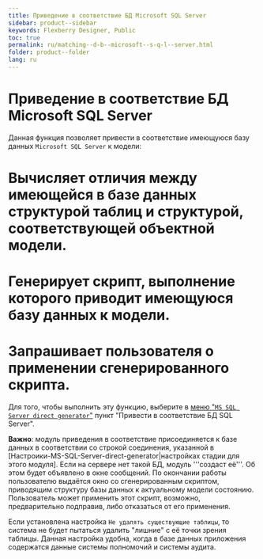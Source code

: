 ```yaml
---
title: Приведение в соответствие БД Microsoft SQL Server 
sidebar: product--sidebar
keywords: Flexberry Designer, Public
toc: true
permalink: ru/matching--d-b--microsoft--s-q-l--server.html
folder: product--folder
lang: ru
---
```


# Приведение в соответствие БД Microsoft SQL Server 
Данная функция позволяет привести в соответствие имеющуюся базу данных `Microsoft SQL Server` к модели:
# Вычисляет отличия между имеющейся в базе данных структурой таблиц и структурой, соответствующей объектной модели.
# Генерирует скрипт, выполнение которого приводит имеющуюся базу данных к модели. 
# Запрашивает пользователя о применении сгенерированного скрипта.

Для того, чтобы выполнить эту функцию, выберите в [меню "`MS SQL Server direct generator`"](case-menu.html) пункт "Привести в соответствие БД SQL Server".


__Важно__: модуль приведения в соответствие присоединяется к базе данных в соответствии со строкой соединения, указанной в [Настроики-MS-SQL-Server-direct-generator|настройках стадии для этого модуля]. Если на сервере нет такой БД, модуль '''создаст её'''. Об этом будет объявлено в окне сообщений. По окончании работы пользователю выдаётся окно со сгенерированным скриптом, приводящим структуру базы данных к актуальному модели состоянию. Пользователь может применить этот скрипт, возможно, предварительно подправив, либо отказаться от его применения.

Если установлена настройка `Не удалять существующие таблицы`, то система не будет пытаться удалить "лишние" с её точки зрения таблицы. Данная настройка удобна, когда в базе данных приложения содержатся данные системы полномочий и системы аудита.
